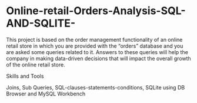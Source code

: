 # Online-retail-Orders-Analysis-SQL-AND-SQLITE-

This project is based on the order management functionality of an online retail store in which you are provided with the “orders” database and you are asked some queries related to it. Answers to these queries will help the company in making data-driven decisions that will impact the overall growth of the online retail store.  

Skills and Tools

Joins, Sub Queries, SQL-clauses-statements-conditions, SQLite using DB Browser and MySQL Workbench
